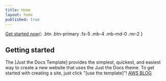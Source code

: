 ```yaml
---
title: Home
layout: home
published: true
---
```


[Get started now](#getting-started){: .btn .btn-primary .fs-5 .mb-4 .mb-md-0 .mr-2 }
## Getting started

The [Just the Docs Template] provides the simplest, quickest, and easiest way to create a new website that uses the Just the Docs theme. To get started with creating a site, just click "[use the template]"!
[AWS BLOG](https://zacks.one/aws-ec2-lab/)
